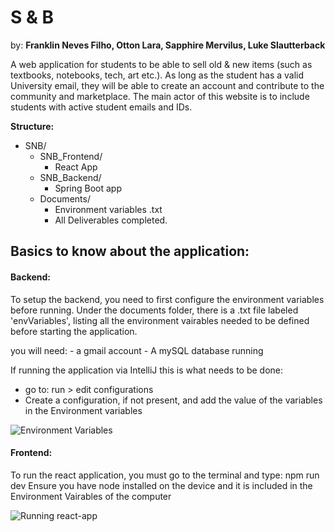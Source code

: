 # S & B
by: **Franklin Neves Filho, Otton Lara, Sapphire Mervilus, Luke Slautterback**

A web application for students to be able to sell old &amp; new items (such as textbooks, notebooks, tech, art etc.). As long as the student has a valid University email, they will be able to create an account and contribute to the community and marketplace. The main actor of this website is to include students with active student emails and IDs. 

**Structure:**
- SNB/
  - SNB_Frontend/ 
    - React App
  - SNB_Backend/
    - Spring Boot app
  - Documents/
    - Environment variables .txt
    - All Deliverables completed.


## Basics to know about the application:

#### Backend:
  To setup the backend, you need to first configure the environment variables before running. Under the documents folder, there is a .txt file labeled 'envVariables', listing all the environment vairables needed to be defined before starting the application.

  you will need:
    - a gmail account
    - A mySQL database running
  
  If running the application via IntelliJ this is what needs to be done:

  - go to: run > edit configurations
  - Create a configuration, if not present, and add the value of the variables in the Environment variables 
  <img src="https://i.imgur.com/rTpQrf0.gif" alt="Environment Variables"/>

#### Frontend:
  To run the react application, you must go to the terminal and type: npm run dev
  Ensure you have node installed on the device and it is included in the Environment Vairables of the computer
  
  <img src="https://i.imgur.com/59hW7Cp.gif" alt="Running react-app"/>
